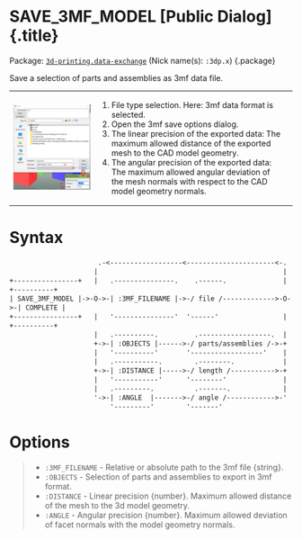 # SAVE_3MF_MODEL [Public Dialog] {.title}

Package: [`3d-printing.data-exchange`](3D-PRINTING.DATA-EXCHANGE.pkg.md) (Nick name(s): `:3dp.x`) {.package}

Save a selection of parts and assemblies as 3mf data file.

<table><tr>
<td>

![Load STL Dialog](images/Save3mfDialog.png)

</td><td>

1. File type selection. Here: 3mf data format is selected.
2. Open the 3mf save options dialog.
3. The linear precision of the exported data: The maximum allowed distance
   of the exported mesh to the CAD model geometry.
4. The angular precision of the exported data: The maximum allowed angular
   deviation of the mesh normals with respect to the CAD model geometry normals.

<td></tr></table>

# Syntax

~~~ bob
                      .-<------------------<----------------------<-.
                     |                                              |
+----------------+   |   .---------------.    .------.              |   +----------+
| SAVE_3MF_MODEL |->-O->-| :3MF_FILENAME |->-/ file /------------->-O->-| COMPLETE |
+----------------+   |   '---------------'  '------'                |   +----------+
                     |   .----------.         .------------------.  |
                     +->-| :OBJECTS |------>-/ parts/assemblies /->-+
                     |   '----------'       '------------------'    |
                     |   .-----------.        .--------.            |
                     +->-| :DISTANCE |----->-/ length /----------->-+
                     |   '-----------'      '--------'              |
                     |   .---------.          .-------.             |
                     '->-| :ANGLE  |------->-/ angle /------------>-'
                         '---------'        '-------'
~~~

# Options

> * `:3MF_FILENAME` - Relative or absolute path to the 3mf file {string}.
> * `:OBJECTS` - Selection of parts and assemblies to export in 3mf format.
> * `:DISTANCE` - Linear precision {number}. Maximum allowed distance of the
>   mesh to the 3d model geometry.
> * `:ANGLE` - Angular precision {number}. Maximum allowed deviation of facet
>   normals with the model geometry normals.

